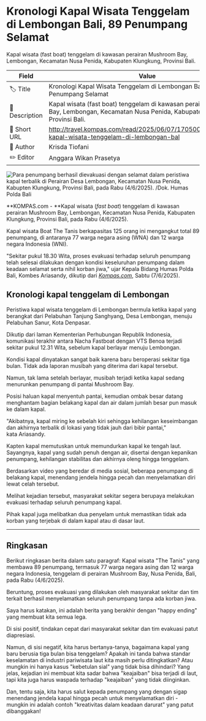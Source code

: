 # Kronologi Kapal Wisata Tenggelam di Lembongan Bali, 89 Penumpang Selamat 

Kapal wisata (fast boat) tenggelam di kawasan perairan Mushroom Bay, Lembongan, Kecamatan Nusa Penida, Kabupaten Klungkung, Provinsi Bali.

| Field         | Value                                                       |
|---------------|-------------------------------------------------------------|
| 🏷️ Title       | Kronologi Kapal Wisata Tenggelam di Lembongan Bali, 89 Penumpang Selamat  |
| 📝 Description | Kapal wisata (fast boat) tenggelam di kawasan perairan Mushroom Bay, Lembongan, Kecamatan Nusa Penida, Kabupaten Klungkung, Provinsi Bali. |
| 🔗 Short URL   | http://travel.kompas.com/read/2025/06/07/170500027/kronologi-kapal-wisata-tenggelam-di-lembongan-bal |
| 👤 Author      | Krisda Tiofani |
| ✏️ Editor      | Anggara Wikan Prasetya |

![Para penumpang berhasil dievakuasi dengan selamat dalam peristiwa kapal terbalik di Perairan Desa Lembongan, Kecamatan Nusa Penida, Kabupten Klungkung, Provinsi Bali, pada Rabu (4/6/2025). /Dok. Humas Polda Bali](https://asset.kompas.com/crops/KgTjFbU3fVnX0w5iR4KKTxPr1qY=/0x0:0x0/750x500/data/photo/2025/06/06/68429dcb3ad67.jpg)

**KOMPAS.com - **Kapal wisata (*fast boat*) tenggelam di kawasan perairan Mushroom Bay, Lembongan, Kecamatan Nusa Penida, Kabupaten Klungkung, Provinsi Bali, pada Rabu (4/6/2025).

Kapal wisata Boat The Tanis berkapasitas 125 orang ini mengangkut total 89 penumpang, di antaranya 77 warga negara asing (WNA) dan 12 warga negara Indonesia (WNI).

\"Sekitar pukul 18.30 Wita, proses evakuasi terhadap seluruh penumpang telah selesai dilakukan dengan kondisi keseluruhan penumpang dalam keadaan selamat serta nihil korban jiwa,\" ujar Kepala Bidang Humas Polda Bali, Kombes Ariasandy, dikutip dari [*Kompas.com*](https://denpasar.kompas.com/read/2025/06/06/145905678/kapal-wisata-terbalik-di-nusa-penida-bali-77-wna-dan-12-wni-berhasil), Sabtu (7/6/2025).

## Kronologi kapal tenggelam di Lembongan

Peristiwa kapal wisata tenggelam di Lembongan bermula ketika kapal yang berangkat dari Pelabuhan Tanjung Sanghyang, Desa Lembongan, menuju Pelabuhan Sanur, Kota Denpasar.

Dikutip dari laman Kementerian Perhubungan Republik Indonesia, komunikasi terakhir antara Nacha Fastboat dengan VTS Benoa terjadi sekitar pukul 12.31 Wita, sebelum kapal berlayar menuju Lembongan.

Kondisi kapal dinyatakan sangat baik karena baru beroperasi sekitar tiga bulan. Tidak ada laporan musibah yang diterima dari kapal tersebut.

Namun, tak lama setelah berlayar, musibah terjadi ketika kapal sedang menurunkan penumpang di pantai Mushroom Bay.

Posisi haluan kapal menyentuh pantai, kemudian ombak besar datang menghantam bagian belakang kapal dan air dalam jumlah besar pun masuk ke dalam kapal.

\"Akibatnya, kapal miring ke sebelah kiri sehingga kehilangan keseimbangan dan akhirnya terbalik di lokasi yang tidak jauh dari bibir pantai,\" kata Ariasandy.

Kapten kapal memutuskan untuk memundurkan kapal ke tengah laut. Sayangnya, kapal yang sudah penuh dengan air, disertai dengan kepanikan penumpang, kehilangan stabilitas dan akhirnya oleng hingga tenggelam.

Berdasarkan video yang beredar di media sosial, beberapa penumpang di belakang kapal, menendang jendela hingga pecah dan menyelamatkan diri lewat celah tersebut.

Melihat kejadian tersebut, masyarakat sekitar segera berupaya melakukan evakuasi terhadap seluruh penumpang kapal.

Pihak kapal juga melibatkan dua penyelam untuk memastikan tidak ada korban yang terjebak di dalam kapal atau di dasar laut.

---
## Ringkasan

Berikut ringkasan berita dalam satu paragraf: Kapal wisata "The Tanis" yang membawa 89 penumpang, termasuk 77 warga negara asing dan 12 warga negara Indonesia, tenggelam di perairan Mushroom Bay, Nusa Penida, Bali, pada Rabu (4/6/2025).

 Beruntung, proses evakuasi yang dilakukan oleh masyarakat sekitar dan tim terkait berhasil menyelamatkan seluruh penumpang tanpa ada korban jiwa.



Saya harus katakan, ini adalah berita yang berakhir dengan "happy ending" yang membuat kita semua lega.

 Di sisi positif, tindakan cepat dari masyarakat sekitar dan tim evakuasi patut diapresiasi.

 Namun, di sisi negatif, kita harus bertanya-tanya, bagaimana kapal yang baru berusia tiga bulan bisa tenggelam? Apakah ini tanda bahwa standar keselamatan di industri pariwisata laut kita masih perlu ditingkatkan? Atau mungkin ini hanya kasus "kebetulan sial" yang tidak bisa dihindari? Yang jelas, kejadian ini membuat kita sadar bahwa "keajaiban" bisa terjadi di laut, tapi kita juga harus waspada terhadap "keajaiban" yang tidak diinginkan.

 Dan, tentu saja, kita harus salut kepada penumpang yang dengan sigap menendang jendela kapal hingga pecah untuk menyelamatkan diri - mungkin ini adalah contoh "kreativitas dalam keadaan darurat" yang patut dibanggakan!
